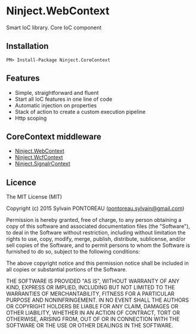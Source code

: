 Ninject.WebContext
=======

Smart IoC library. Core IoC component


## Installation

```
PM> Install-Package Ninject.CoreContext
```

## Features

  * Simple, straightforward and fluent
  * Start all IoC features in one line of code
  * Automatic injection on properties
  * Stack of action to create a custom execution pipeline
  * Http scoping


## CoreContext middleware

  * [Ninject.WebContext](https://github.com/Vtek/Ninject.WebContext)
  * [Ninject.WcfContext](https://github.com/Vtek/Ninject.WebContext)
  * [Ninject.SignalrContext](https://github.com/Vtek/Ninject.SignalrContext)


## Licence

The MIT License (MIT)

Copyright (c) 2015 Sylvain PONTOREAU (pontoreau.sylvain@gmail.com)

Permission is hereby granted, free of charge, to any person obtaining a copy of
this software and associated documentation files (the "Software"), to deal in
the Software without restriction, including without limitation the rights to
use, copy, modify, merge, publish, distribute, sublicense, and/or sell copies of
the Software, and to permit persons to whom the Software is furnished to do so,
subject to the following conditions:

The above copyright notice and this permission notice shall be included in all
copies or substantial portions of the Software.

THE SOFTWARE IS PROVIDED "AS IS", WITHOUT WARRANTY OF ANY KIND, EXPRESS OR
IMPLIED, INCLUDING BUT NOT LIMITED TO THE WARRANTIES OF MERCHANTABILITY, FITNESS
FOR A PARTICULAR PURPOSE AND NONINFRINGEMENT. IN NO EVENT SHALL THE AUTHORS OR
COPYRIGHT HOLDERS BE LIABLE FOR ANY CLAIM, DAMAGES OR OTHER LIABILITY, WHETHER
IN AN ACTION OF CONTRACT, TORT OR OTHERWISE, ARISING FROM, OUT OF OR IN
CONNECTION WITH THE SOFTWARE OR THE USE OR OTHER DEALINGS IN THE SOFTWARE.
